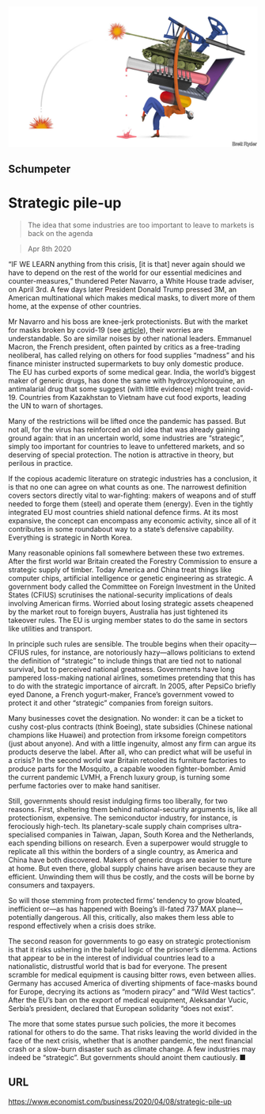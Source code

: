 ![](./images/20200411_WBD000_0.jpg)

## Schumpeter

# Strategic pile-up

> The idea that some industries are too important to leave to markets is back on the agenda

> Apr 8th 2020

“IF WE LEARN anything from this crisis, [it is that] never again should we have to depend on the rest of the world for our essential medicines and counter-measures,” thundered Peter Navarro, a White House trade adviser, on April 3rd. A few days later President Donald Trump pressed 3M, an American multinational which makes medical masks, to divert more of them home, at the expense of other countries. 

Mr Navarro and his boss are knee-jerk protectionists. But with the market for masks broken by covid-19 (see [article](https://www.economist.com//finance-and-economics/2020/04/11/many-economists-defend-disaster-profiteers-they-are-wrong)), their worries are understandable. So are similar noises by other national leaders. Emmanuel Macron, the French president, often painted by critics as a free-trading neoliberal, has called relying on others for food supplies “madness” and his finance minister instructed supermarkets to buy only domestic produce. The EU has curbed exports of some medical gear. India, the world’s biggest maker of generic drugs, has done the same with hydroxychloroquine, an antimalarial drug that some suggest (with little evidence) might treat covid-19. Countries from Kazakhstan to Vietnam have cut food exports, leading the UN to warn of shortages. 

Many of the restrictions will be lifted once the pandemic has passed. But not all, for the virus has reinforced an old idea that was already gaining ground again: that in an uncertain world, some industries are “strategic”, simply too important for countries to leave to unfettered markets, and so deserving of special protection. The notion is attractive in theory, but perilous in practice. 

If the copious academic literature on strategic industries has a conclusion, it is that no one can agree on what counts as one. The narrowest definition covers sectors directly vital to war-fighting: makers of weapons and of stuff needed to forge them (steel) and operate them (energy). Even in the tightly integrated EU most countries shield national defence firms. At its most expansive, the concept can encompass any economic activity, since all of it contributes in some roundabout way to a state’s defensive capability. Everything is strategic in North Korea.

Many reasonable opinions fall somewhere between these two extremes. After the first world war Britain created the Forestry Commission to ensure a strategic supply of timber. Today America and China treat things like computer chips, artificial intelligence or genetic engineering as strategic. A government body called the Committee on Foreign Investment in the United States (CFIUS) scrutinises the national-security implications of deals involving American firms. Worried about losing strategic assets cheapened by the market rout to foreign buyers, Australia has just tightened its takeover rules. The EU is urging member states to do the same in sectors like utilities and transport.

In principle such rules are sensible. The trouble begins when their opacity—CFIUS rules, for instance, are notoriously hazy—allows politicians to extend the definition of “strategic” to include things that are tied not to national survival, but to perceived national greatness. Governments have long pampered loss-making national airlines, sometimes pretending that this has to do with the strategic importance of aircraft. In 2005, after PepsiCo briefly eyed Danone, a French yogurt-maker, France’s government vowed to protect it and other “strategic” companies from foreign suitors.

Many businesses covet the designation. No wonder: it can be a ticket to cushy cost-plus contracts (think Boeing), state subsidies (Chinese national champions like Huawei) and protection from irksome foreign competitors (just about anyone). And with a little ingenuity, almost any firm can argue its products deserve the label. After all, who can predict what will be useful in a crisis? In the second world war Britain retooled its furniture factories to produce parts for the Mosquito, a capable wooden fighter-bomber. Amid the current pandemic LVMH, a French luxury group, is turning some perfume factories over to make hand sanitiser.

Still, governments should resist indulging firms too liberally, for two reasons. First, sheltering them behind national-security arguments is, like all protectionism, expensive. The semiconductor industry, for instance, is ferociously high-tech. Its planetary-scale supply chain comprises ultra-specialised companies in Taiwan, Japan, South Korea and the Netherlands, each spending billions on research. Even a superpower would struggle to replicate all this within the borders of a single country, as America and China have both discovered. Makers of generic drugs are easier to nurture at home. But even there, global supply chains have arisen because they are efficient. Unwinding them will thus be costly, and the costs will be borne by consumers and taxpayers.

So will those stemming from protected firms’ tendency to grow bloated, inefficient or—as has happened with Boeing’s ill-fated 737 MAX plane—potentially dangerous. All this, critically, also makes them less able to respond effectively when a crisis does strike. 

The second reason for governments to go easy on strategic protectionism is that it risks ushering in the baleful logic of the prisoner’s dilemma. Actions that appear to be in the interest of individual countries lead to a nationalistic, distrustful world that is bad for everyone. The present scramble for medical equipment is causing bitter rows, even between allies. Germany has accused America of diverting shipments of face-masks bound for Europe, decrying its actions as “modern piracy” and “Wild West tactics”. After the EU’s ban on the export of medical equipment, Aleksandar Vucic, Serbia’s president, declared that European solidarity “does not exist”.

The more that some states pursue such policies, the more it becomes rational for others to do the same. That risks leaving the world divided in the face of the next crisis, whether that is another pandemic, the next financial crash or a slow-burn disaster such as climate change. A few industries may indeed be “strategic”. But governments should anoint them cautiously. ■

## URL

https://www.economist.com/business/2020/04/08/strategic-pile-up

